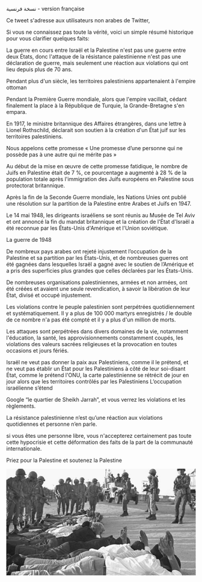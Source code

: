 ﻿ﻧﺴﺨﺔ ﻓﺮﻧﺴﯿﺔ - version française

Ce tweet s'adresse aux utilisateurs non arabes de Twitter,

Si vous ne connaissez pas toute la vérité, voici un simple résumé historique pour vous clarifier quelques faits:

La guerre en cours entre Israël et la Palestine n'est pas une guerre entre deux États, donc l'attaque de la résistance palestinienne n'est pas une déclaration de guerre, mais seulement une réaction aux violations qui ont lieu depuis plus de 70 ans.

Pendant plus d'un siècle, les territoires palestiniens appartenaient à l'empire ottoman

Pendant la Première Guerre mondiale, alors que l'empire vacillait, cédant finalement la place à la République de Turquie, la Grande-Bretagne s'en empara.

En 1917, le ministre britannique des Affaires étrangères, dans une lettre à Lionel Rothschild, déclarait son soutien à la création d'un État juif sur les territoires palestiniens.

Nous appelons cette promesse « Une promesse d’une personne qui ne possède pas à une autre qui ne mérite pas »

Au début de la mise en œuvre de cette promesse fatidique, le nombre de Juifs en Palestine était de 7 %, ce pourcentage a augmenté à 28 % de la population totale après l'immigration des Juifs européens en Palestine sous protectorat britannique.

Après la fin de la Seconde Guerre mondiale, les Nations Unies ont publié une résolution sur la partition de la Palestine entre Arabes et Juifs en 1947.

Le 14 mai 1948, les dirigeants israéliens se sont réunis au Musée de Tel Aviv et ont annoncé la fin du mandat britannique et la création de l'État d'Israël a été reconnue par les États-Unis d'Amérique et l'Union soviétique.

La guerre de 1948

De nombreux pays arabes ont rejeté injustement l’occupation de la Palestine et sa partition par les États-Unis, et de nombreuses guerres ont été gagnées dans lesquelles Israël a gagné avec le soutien de l’Amérique et a pris des superficies plus grandes que celles déclarées par les États-Unis.

De nombreuses organisations palestiniennes, armées et non armées, ont été créées et avaient une seule revendication, à savoir la libération de leur État, divisé et occupé injustement.

Les violations contre le peuple palestinien sont perpétrées quotidiennement et systématiquement. Il y a plus de 100 000 martyrs enregistrés / le double de ce nombre n'a pas été compté et il y a plus d'un million de morts.

Les attaques sont perpétrées dans divers domaines de la vie, notamment l'éducation, la santé, les approvisionnements constamment coupés, les violations des valeurs sacrées religieuses et la provocation en toutes occasions et jours fériés.

Israël ne veut pas donner la paix aux Palestiniens, comme il le prétend, et ne veut pas établir un État pour les Palestiniens à côté de leur soi-disant État, comme le prétend l'ONU, la carte palestinienne se rétrécit de jour en jour alors que les territoires contrôlés par les Palestiniens L’occupation israélienne s’étend

Google “le quartier de Sheikh Jarrah”, et vous verrez les violations et les règlements.

La résistance palestinienne n’est qu’une réaction aux violations quotidiennes et personne n’en parle.

si vous êtes une personne libre, vous n'accepterez certainement pas toute cette hypocrisie et cette déformation des faits de la part de la communauté internationale.

Priez pour la Palestine et soutenez la Palestine

![](../../threadsimages/first/../../threadsimages/first/002.jpeg)
